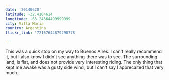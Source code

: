 ```yaml
---
date: '20140620'
latitude: -32.4104614
longitude: -63.24364499999999
city: Villa Maria
country: Argentina
flickr_link: '72157644879298778'

---
```


This was a quick stop on my way to Buenos Aires. I can't really recommend it, but I also know I didn't see anything there was to see. The surrounding land, is flat, and does not provide very interesting riding. The only thing that kept me awake was a gusty side wind, but I can't say I apprecaited that very much.
